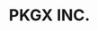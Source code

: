---
title: "PKGX INC."
websiteURL: "https://pkgx.dev"
contactURL: "https://example.com/contact"
gallery:
  - src: "/images/portfolio/pkgx/pkgx-portfolio-02.jpg"
    lightbox: "/images/portfolio/pkgx/pkgx-portfolio-02.jpg"
    alt: "Image description 1"
  - src: "/images/portfolio/pkgx/pkgx-portfolio-03.jpg"
    lightbox: "/images/portfolio/pkgx/pkgx-portfolio-03.jpg"
    alt: "Image description 2"
  - src: "/images/portfolio/pkgx/pkgx-portfolio-04.jpg"
    lightbox: "/images/portfolio/pkgx/pkgx-portfolio-04.jpg"
    alt: "Image description 3"
  - src: "/images/portfolio/pkgx/pkgx-portfolio-05.jpg"
    lightbox: "/images/portfolio/pkgx/pkgx-portfolio-05.jpg"
    alt: "Image description 4"
overview: "PKGX is a dev shop founded by Homebrew creator, Max Howell. Its flagship products are a package manager (the successor to Homebrew) and a visual package manager (OSSAPP) that enables anyone to easily interact with open source software. PKGX is also a core contributor to tea Protocol, a web3 initiative which aims to remunerate developers for their open source contributions."
features:
  - "Brand Design"
  - "Logo Design"
  - "Graphic Design"
  - "Copywriting"
  - "Art Direction"
  - "Creative Direction"
  - "Adobe Illustrator"
  - ""
videoURL: ""
background: "Max tasked me with developing the branding for PKGX. We had worked together on projects in the past, as well as on tea Protocol, so I was pretty familiar with his tastes and aesthetic sensibilities. Nevertheless, branding the successor to Homebrew, a package manager used by millions of developers worldwide, was still a daunting task. I wasn't given much direction, other than the humble request that it not be an icon of a package."
challenge: "The initial ideation for PKGX was tricky. It had to be timeless (at least in the eyes of the developer community), it had to draw a stark contrast between itself and its predecessor, and it needed to go beyond the obvious visual solutions. PKGX's tagline, coined by Max, is 'run anything' (referring to open source software). This gave me the idea to incorporate an infinity symbol. In addition to that, I wanted to break immediately circumvent the low-hanging fruit of any package or box imagery. Instead, I thought about the process of making a box... you know, the flat piece of card you get from the post office. That resonated well because it also served as a nod to the process of developing software. And then that led me to the idea of Origami--taking something simple (a piece of paper) and making something amazing. Similarly, developers take lines of code and create amazing pieces of software. So I got to sketching, and after severl rounds of revisions, the PKGX mark was finalized."
---